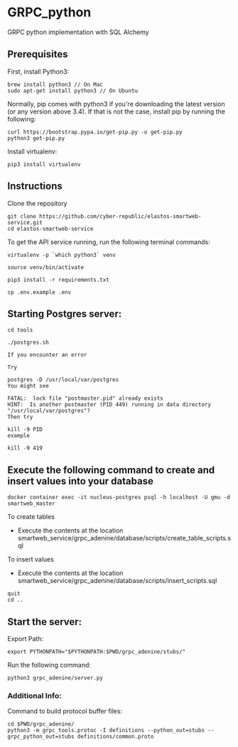 # GRPC_python
GRPC python implementation with SQL Alchemy


## Prerequisites
First, install Python3:

```
brew install python3 // On Mac
sudo apt-get install python3 // On Ubuntu
```

Normally, pip comes with python3 if you're downloading the latest version (or any version above 3.4). If that is not the case, install pip by running the following:

```
curl https://bootstrap.pypa.io/get-pip.py -o get-pip.py
python3 get-pip.py
```

Install virtualenv:
```
pip3 install virtualenv
```

## Instructions
Clone the repository
```
git clone https://github.com/cyber-republic/elastos-smartweb-service.git
cd elastos-smartweb-service
```

To get the API service running, run the following terminal commands:
```
virtualenv -p `which python3` venv
```
```
source venv/bin/activate
```
```
pip3 install -r requirements.txt
```
```
cp .env.example .env
```

## Starting Postgres server:
```````````
cd tools

./postgres.sh

```````````
```````````
If you encounter an error

Try

postgres -D /usr/local/var/postgres
You might see

FATAL:  lock file "postmaster.pid" already exists
HINT:  Is another postmaster (PID 449) running in data directory "/usr/local/var/postgres"?
Then try

kill -9 PID
example

kill -9 419

`````````````

## Execute the following command to create and insert values into your database 
`````````````
docker container exec -it nucleus-postgres psql -h localhost -U gmu -d smartweb_master

`````````````

To create tables

* Execute the contents at the location smartweb_service/grpc_adenine/database/scripts/create_table_scripts.sql 

To insert values

* Execute the contents at the location smartweb_service/grpc_adenine/database/scripts/insert_scripts.sql
`````````````
quit
cd ..

`````````````
## Start the server:

Export Path:
```
export PYTHONPATH="$PYTHONPATH:$PWD/grpc_adenine/stubs/"
```

Run the following command:
```
python3 grpc_adenine/server.py
```

### Additional Info:
Command to build protocol buffer files:
```
cd $PWD/grpc_adenine/
python3 -m grpc_tools.protoc -I definitions --python_out=stubs --grpc_python_out=stubs definitions/common.proto
```
